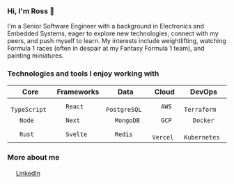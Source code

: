 ### Hi, I'm Ross 👋
I'm a Senior Software Engineer with a background in Electronics and Embedded Systems, eager to explore new technologies, connect with my peers, and push myself to learn.
My interests include weightlifting, watching Formula 1 races (often in despair at my Fantasy Formula 1 team), and painting miniatures.

### Technologies and tools I enjoy working with
| Core | Frameworks | Data | Cloud | DevOps |
| --- | --- | --- | --- | --- |
| <img width="16px" src="https://tinyurl.com/bdhrcs9a" /> `TypeScript` | <img width="16px" src="https://tinyurl.com/mr23e7ww" /> `React` | <img width="16px" src="https://tinyurl.com/y7a4wntc" /> `PostgreSQL` | <img width="16px" src="https://tinyurl.com/3c3xwtva" /> `AWS` | <img width="16px" src="https://tinyurl.com/2rkw4r6v" /> `Terraform` |
| <img width="16px" src="https://tinyurl.com/48r4d6bv" /> `Node` | <img width="16px" src="https://tinyurl.com/ymebxd3t" /> `Next` | <img width="16px" src="https://tinyurl.com/ynn7un62" /> `MongoDB` | <img width="16px" src="https://tinyurl.com/j5advber" /> `GCP` | <img width="16px" src="https://tinyurl.com/52hebhjy" /> `Docker` |
| <img width="16px" src="https://tinyurl.com/4ufrzs3t" /> `Rust` | <img width="16px" src="https://tinyurl.com/3fha99fw" /> `Svelte` | <img width="16px" src="https://tinyurl.com/ypv2pj9p" /> `Redis` | <img width="16px" src="https://tinyurl.com/5xhad65p" /> `Vercel` | <img width="16px" src="https://tinyurl.com/ycy9ejjf" /> `Kubernetes` |

### More about me
<img width="16px" src="https://tinyurl.com/evtp5u9a" /> [LinkedIn](https://www.linkedin.com/in/rossllewellyn/)
